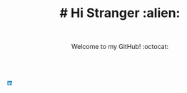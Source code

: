 <h1 color="black" align="center"> # Hi Stranger :alien: </h1>
<br/>
<p align="center" color="grey">Welcome to my GitHub! :octocat:</p>
<br/><br/><br/>
<a href="https://www.linkedin.com/in/amanda-h-660bab130/"><img src="icons/linkedin.svg" alt="LinkedinIcon" style="width:10px !important;height:10px !important;"><img/></a>
